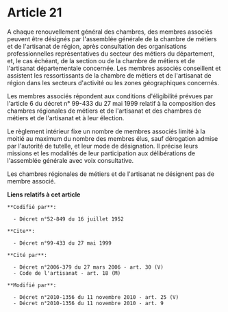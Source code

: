 # Article 21

A chaque renouvellement général des chambres, des membres associés peuvent être désignés par l'assemblée générale de la
chambre de métiers et de l'artisanat de région, après consultation des organisations professionnelles représentatives du
secteur des métiers du département, et, le cas échéant, de la section ou de la chambre de métiers et de l'artisanat
départementale concernée. Les membres associés conseillent et assistent les ressortissants de la chambre de métiers et de
l'artisanat de région dans les secteurs d'activité ou les zones géographiques concernés. 

Les membres associés répondent aux conditions d'éligibilité prévues par l'article 6 du décret n° 99-433 du 27 mai 1999
relatif à la composition des chambres régionales de métiers et de l'artisanat et des chambres de métiers et de l'artisanat et
à leur élection. 

Le règlement intérieur fixe un nombre de membres associés limité à la moitié au maximum du nombre des membres élus, sauf
dérogation admise par l'autorité de tutelle, et leur mode de désignation. Il précise leurs missions et les modalités de leur
participation aux délibérations de l'assemblée générale avec voix consultative. 

Les chambres régionales de métiers et de l'artisanat ne désignent pas de membre associé.

**Liens relatifs à cet article**

	**Codifié par**:

	  - Décret n°52-849 du 16 juillet 1952

	**Cite**:

	  - Décret n°99-433 du 27 mai 1999

	**Cité par**:

	  - Décret n°2006-379 du 27 mars 2006 - art. 30 (V)
	  - Code de l'artisanat - art. 18 (M)

	**Modifié par**:

	  - Décret n°2010-1356 du 11 novembre 2010 - art. 25 (V)
	  - Décret n°2010-1356 du 11 novembre 2010 - art. 9
